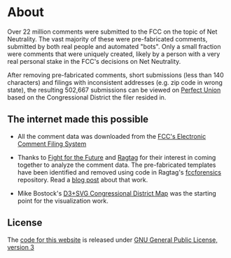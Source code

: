 # About

Over 22 million comments were submitted to the FCC on the
topic of Net Neutrality.  The vast majority of these were
pre-fabricated comments, submitted by both real people and
automated "bots".  Only a small fraction were comments that
were uniquely created, likely by a person with a very real
personal stake in the FCC's decisions on Net Neutrality.

After removing pre-fabricated comments, short submissions (less than
140 characters) and filings with inconsistent addresses (e.g. zip
code in wrong state), the resulting 502,667 submissions can be
viewed on [Perfect Union](https://perfectunion.chrisroat.net/) based on the
Congressional District the filer resided in.

## The internet made this possible

- All the comment data was downloaded from the [FCC's Electronic Comment
  Filing System](https://www.fcc.gov/ecfs/)
  
- Thanks to [Fight for the Future](https://www.fightforthefuture.org) and
  [Ragtag](https://ragtag.org) for their interest in coming together to analyze
  the comment data.  The pre-fabricated templates have been identified and
  removed using code in Ragtag's 
  [fccforensics](https://github.com/RagtagOpen/fccforensics) repository.  Read a
  [blog post](https://medium.com/ragtag-notes/bot-or-not-verifying-public-comments-on-net-neutrality-8c77ee54a02e)
  about that work.

- Mike Bostock's 
  [D3+SVG Congressional District Map](https://bl.ocks.org/mbostock/4657115)
  was the starting point for the visualization work.

## License

The [code for this website](https://github.com/chrisroat/perfectunion) is
released under
[GNU General Public License, version 3](https://opensource.org/licenses/GPL-3.0)

